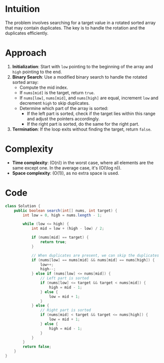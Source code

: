 # Intuition
The problem involves searching for a target value in a rotated sorted array that may contain duplicates. The key is to handle the rotation and the duplicates efficiently.

# Approach
1. **Initialization**: Start with `low` pointing to the beginning of the array and `high` pointing to the end.
2. **Binary Search**: Use a modified binary search to handle the rotated sorted array:
   - Compute the mid index.
   - If `nums[mid]` is the target, return `true`.
   - If `nums[low]`, `nums[mid]`, and `nums[high]` are equal, increment `low` and decrement `high` to skip duplicates.
   - Determine which part of the array is sorted:
     - If the left part is sorted, check if the target lies within this range and adjust the pointers accordingly.
     - If the right part is sorted, do the same for the right part.
3. **Termination**: If the loop exits without finding the target, return `false`.

# Complexity
- **Time complexity**: \(O(n)\) in the worst case, where all elements are the same except one. In the average case, it's \(O(\log n)\).
- **Space complexity**: \(O(1)\), as no extra space is used.

# Code
```java
class Solution {
    public boolean search(int[] nums, int target) {
        int low = 0, high = nums.length - 1;

        while (low <= high) {
            int mid = low + (high - low) / 2;

            if (nums[mid] == target) {
                return true;
            }

            // When duplicates are present, we can skip the duplicates
            if (nums[low] == nums[mid] && nums[mid] == nums[high]) {
                low++;
                high--;
            } else if (nums[low] <= nums[mid]) {
                // Left part is sorted
                if (nums[low] <= target && target < nums[mid]) {
                    high = mid - 1;
                } else {
                    low = mid + 1;
                }
            } else {
                // Right part is sorted
                if (nums[mid] < target && target <= nums[high]) {
                    low = mid + 1;
                } else {
                    high = mid - 1;
                }
            }
        }
        return false;
    }
}
```